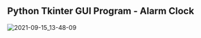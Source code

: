## Python Tkinter GUI Program - Alarm Clock

![2021-09-15_13-48-09](https://user-images.githubusercontent.com/62290930/133397201-a11a8b05-4378-483b-8ffb-0481a982ab45.gif)
